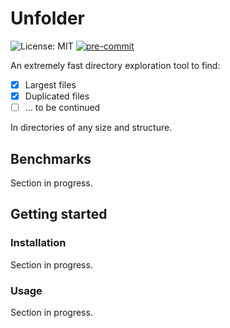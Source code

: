 # Unfolder

![License: MIT](https://img.shields.io/badge/License-MIT-brightgreen)
[![pre-commit](https://img.shields.io/badge/pre--commit-enabled-brightgreen?logo=pre-commit)](https://github.com/pre-commit/pre-commit)

An extremely fast directory exploration tool to find:
- [x] Largest files
- [x] Duplicated files
- [ ] ... to be continued

In directories of any size and structure.

## Benchmarks

Section in progress.

## Getting started

### Installation

Section in progress.

### Usage

Section in progress.
